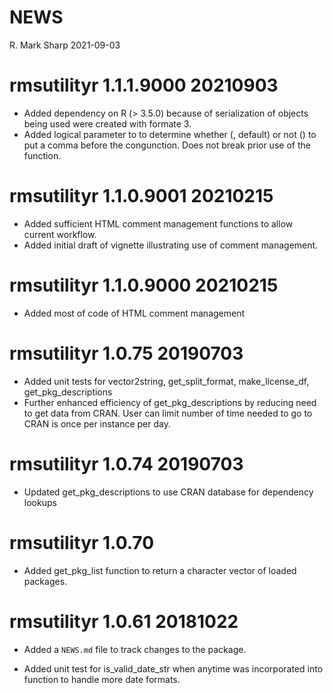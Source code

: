 NEWS
================
R. Mark Sharp
2021-09-03

# rmsutilityr 1.1.1.9000 20210903

-   Added dependency on R (> 3.5.0) because of serialization of objects
    being used were created with formate 3.
-   Added logical parameter to to determine whether (, default) or not
    () to put a comma before the congunction. Does not break prior use
    of the function.

# rmsutilityr 1.1.0.9001 20210215

-   Added sufficient HTML comment management functions to allow current
    workflow.
-   Added initial draft of vignette illustrating use of comment
    management.

# rmsutilityr 1.1.0.9000 20210215

-   Added most of code of HTML comment management

# rmsutilityr 1.0.75 20190703

-   Added unit tests for vector2string, get_split_format,
    make_license_df, get_pkg_descriptions
-   Further enhanced efficiency of get_pkg_descriptions by reducing need
    to get data from CRAN. User can limit number of time needed to go to
    CRAN is once per instance per day.

# rmsutilityr 1.0.74 20190703

-   Updated get_pkg_descriptions to use CRAN database for dependency
    lookups

# rmsutilityr 1.0.70

-   Added get_pkg_list function to return a character vector of loaded
    packages.

# rmsutilityr 1.0.61 20181022

-   Added a `NEWS.md` file to track changes to the package.

-   Added unit test for is_valid_date_str when anytime was incorporated
    into function to handle more date formats.
